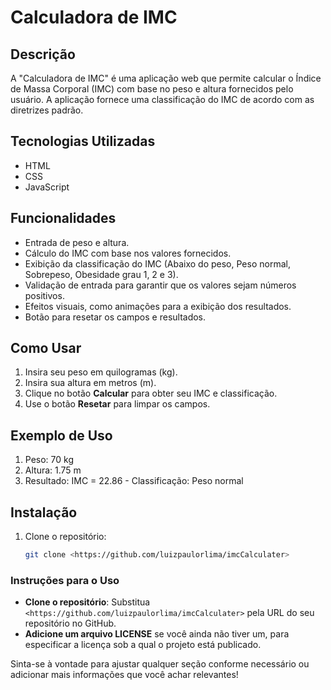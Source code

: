 # Calculadora de IMC

## Descrição
A "Calculadora de IMC" é uma aplicação web que permite calcular o Índice de Massa Corporal (IMC) com base no peso e altura fornecidos pelo usuário. A aplicação fornece uma classificação do IMC de acordo com as diretrizes padrão.

## Tecnologias Utilizadas
- HTML
- CSS
- JavaScript

## Funcionalidades
- Entrada de peso e altura.
- Cálculo do IMC com base nos valores fornecidos.
- Exibição da classificação do IMC (Abaixo do peso, Peso normal, Sobrepeso, Obesidade grau 1, 2 e 3).
- Validação de entrada para garantir que os valores sejam números positivos.
- Efeitos visuais, como animações para a exibição dos resultados.
- Botão para resetar os campos e resultados.

## Como Usar
1. Insira seu peso em quilogramas (kg).
2. Insira sua altura em metros (m).
3. Clique no botão **Calcular** para obter seu IMC e classificação.
4. Use o botão **Resetar** para limpar os campos.

## Exemplo de Uso
1. Peso: 70 kg
2. Altura: 1.75 m
3. Resultado: IMC = 22.86 - Classificação: Peso normal

## Instalação
1. Clone o repositório:
   ```bash
   git clone <https://github.com/luizpaulorlima/imcCalculater>

### Instruções para o Uso

- **Clone o repositório**: Substitua `<https://github.com/luizpaulorlima/imcCalculater>` pela URL do seu repositório no GitHub.
- **Adicione um arquivo LICENSE** se você ainda não tiver um, para especificar a licença sob a qual o projeto está publicado.

Sinta-se à vontade para ajustar qualquer seção conforme necessário ou adicionar mais informações que você achar relevantes!

